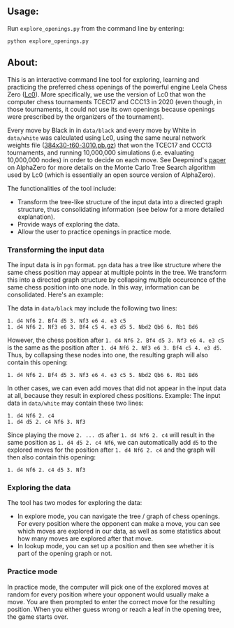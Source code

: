 ## Usage:

Run `explore_openings.py` from the command line by entering:
```
python explore_openings.py
```


## About:

This is an interactive command line tool for exploring, learning and practicing the preferred chess openings of the powerful engine Leela Chess Zero ([Lc0](https://lczero.org/)). More specifically, we use the version of Lc0 that won the computer chess tournaments TCEC17 and CCC13 in 2020 (even though, in those tournaments, it could not use its own openings because openings were prescribed by the organizers of the tournament).

Every move by Black in in `data/black` and every move by White in `data/white` was calculated using Lc0, using the same neural network weights file ([384x30-t60-3010.pb.gz](https://lczero.org/play/networks/bestnets/)) that won the TCEC17 and CCC13 tournaments, and running 10,000,000 simulations (i.e. evaluating 10,000,000 nodes) in order to decide on each move. See Deepmind's [paper](https://kstatic.googleusercontent.com/files/2f51b2a749a284c2e2dfa13911da965f4855092a179469aedd15fbe4efe8f8cbf9c515ef83ac03a6515fa990e6f85fd827dcd477845e806f23a17845072dc7bd) on AlphaZero for more details on the Monte Carlo Tree Search algorithm used by Lc0 (which is essentially an open source version of AlphaZero).

The functionalities of the tool include:
- Transform the tree-like structure of the input data into a directed graph structure, thus consolidating information (see below for a more detailed explanation).
- Provide ways of exploring the data. 
- Allow the user to practice openings in practice mode.

### Transforming the input data

The input data is in `pgn` format. `pgn` data has a tree like structure where the same chess position may appear at multiple points in the tree. We transform this into a directed graph structure by collapsing multiple occurcence of the same chess position into one node. In this way, information can be consolidated. Here's an example:

The data in `data/black` may include the following two lines:

```
1. d4 Nf6 2. Bf4 d5 3. Nf3 e6 4. e3 c5
1. d4 Nf6 2. Nf3 e6 3. Bf4 c5 4. e3 d5 5. Nbd2 Qb6 6. Rb1 Bd6
```
However, the chess position after `1. d4 Nf6 2. Bf4 d5 3. Nf3 e6 4. e3 c5` is the same as the position after `1. d4 Nf6 2. Nf3 e6 3. Bf4 c5 4. e3 d5`. Thus, by collapsing these nodes into one, the resulting graph will also contain this opening:
```
1. d4 Nf6 2. Bf4 d5 3. Nf3 e6 4. e3 c5 5. Nbd2 Qb6 6. Rb1 Bd6
```

In other cases, we can even add moves that did not appear in the input data at all, because they result in explored chess positions. Example:
The input data in `data/white` may contain these two lines:
```
1. d4 Nf6 2. c4
1. d4 d5 2. c4 Nf6 3. Nf3
```
Since playing the move `2. ... d5` after `1. d4 Nf6 2. c4` will result in the same position as `1. d4 d5 2. c4 Nf6`, we can automatically add `d5` to the explored moves for the position after `1. d4 Nf6 2. c4` and the graph will then also contain this opening:
``` 
1. d4 Nf6 2. c4 d5 3. Nf3
```

### Exploring the data

The tool has two modes for exploring the data:
- In explore mode, you can navigate the tree / graph of chess openings. For every position where the opponent can make a move, you can see which moves are explored in our data, as well as some statistics about how many moves are explored after that move.
- In lookup mode, you can set up a position and then see whether it is part of the opening graph or not.

### Practice mode

In practice mode, the computer will pick one of the explored moves at random for every position where your opponent would usually make a move. You are then prompted to enter the correct move for the resulting position. When you either guess wrong or reach a leaf in the opening tree, the game starts over.


